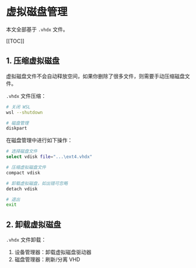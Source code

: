 # 虚拟磁盘管理

本文全部基于 `.vhdx` 文件。

[[TOC]]

## 1. 压缩虚拟磁盘

虚拟磁盘文件不会自动释放空间，如果你删除了很多文件，则需要手动压缩磁盘文件。

`.vhdx` 文件压缩：

```bash
# 关闭 WSL
wsl --shutdown

# 磁盘管理
diskpart
```

在磁盘管理中进行如下操作：

```bash
# 选择磁盘文件
select vdisk file="...\ext4.vhdx"

# 压缩虚拟磁盘文件
compact vdisk

# 卸载虚拟磁盘，如出错可忽略
detach vdisk

# 退出
exit
```

## 2. 卸载虚拟磁盘

`.vhdx` 文件卸载：

1. 设备管理器：卸载虚拟磁盘驱动器
2. 磁盘管理器：刷新/分离 VHD
